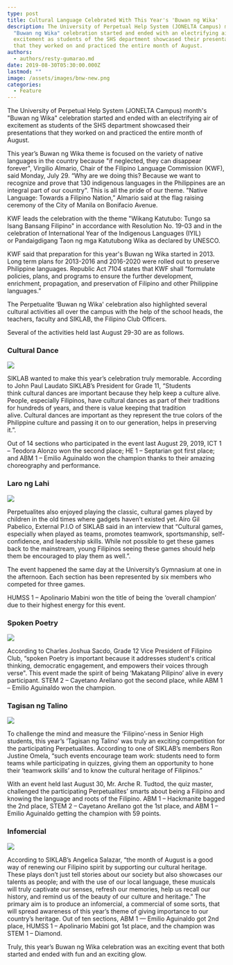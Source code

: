 ```yaml
---
type: post
title: Cultural Language Celebrated With This Year's 'Buwan ng Wika'
description: The University of Perpetual Help System (JONELTA Campus) month's
  "Buwan ng Wika" celebration started and ended with an electrifying air of
  excitement as students of the SHS department showcased their presentations
  that they worked on and practiced the entire month of August.
authors:
  - authors/resty-gumarao.md
date: 2019-08-30T05:30:00.000Z
lastmod: ""
image: /assets/images/bnw-new.png
categories:
  - Feature
---
```

The University of Perpetual Help System (JONELTA Campus) month's "Buwan ng Wika" celebration started and ended with an electrifying air of excitement as students of the SHS department showcased their presentations that they worked on and practiced the entire month of August.

This year’s Buwan ng Wika theme is focused on the variety of native languages in the country ​​because "if neglected, they can disappear forever", Virgilio Almario, Chair of the Filipino Language Commission (KWF), said Monday, July 29. “Why are we doing this? Because we want to recognize and prove that 130 indigenous languages ​​in the Philippines are an integral part of our country". This is all the pride of our theme. "Native Language: Towards a Filipino Nation,” Almario said at the flag raising ceremony of the City of Manila on Bonifacio Avenue. 

KWF leads the celebration with the theme "Wikang Katutubo: Tungo sa Isang Bansang Filipino" in accordance with Resolution No. 19-03 and in the celebration of International Year of the Indigenous Languages (IYIL) or Pandaigdigang Taon ng mga Katutubong Wika as declared by UNESCO. 

KWF said that preparation for this year's Buwan ng Wika started in 2013. Long term plans for 2013-2016 and 2016-2020 were rolled out to preserve Philippine languages. Republic Act 7104 states that KWF shall “formulate policies, plans, and programs to ensure the further development, enrichment, propagation, and preservation of Filipino and other Philippine languages.”

The Perpetualite ‘Buwan ng Wika' celebration also highlighted several cultural activities all over the campus with the help of the school heads, the teachers, faculty and SIKLAB, the Filipino Club Officers.

Several of the activities held last August 29-30 are as follows.

### Cultural Dance

![](/assets/images/bnw-cultural.jpg)

SIKLAB wanted to make this year’s celebration truly memorable. According to John Paul Laudato SIKLAB’s President for Grade 11, “Students think cultural dances are important because they help keep a culture alive. People, especially Filipinos, have cultural dances as part of their traditions for hundreds of years, and there is value keeping that tradition alive. Cultural dances are important as they represent the true colors of the Philippine culture and passing it on to our generation, helps in preserving it.”.

Out of 14 sections who participated in the event last August 29, 2019, ICT 1 – Teodora Alonzo won the second place; HE 1 – Septarian got first place; and ABM 1 – Emilio Aguinaldo won the champion thanks to their amazing choreography and performance.

### Laro ng Lahi

![](/assets/images/bnw-lnh.jpg)

Perpetualites also enjoyed playing the classic, cultural games played by children in the old times where gadgets haven’t existed yet. Airo Gil Pabelico, External P.I.O of SIKLAB said in an interview that “Cultural games, especially when played as teams, promotes teamwork, sportsmanship, self-confidence, and leadership skills. While not possible to get these games back to the mainstream, young Filipinos seeing these games should help them be encouraged to play them as well.”. 

The event happened the same day at the University’s Gymnasium at one in the afternoon. Each section has been represented by six members who competed for three games.

HUMSS 1 – Apolinario Mabini won the title of being the ‘overall champion’ due to their highest energy for this event.

### Spoken Poetry

![](/assets/images/bnw-spoken.jpg)

According to Charles Joshua Sacdo, Grade 12 Vice President of Filipino Club, “spoken Poetry is important because it addresses student's critical thinking, democratic engagement, and empowers their voices through verse". This event made the spirit of being ‘Makatang Pilipino’ alive in every participant. STEM 2 – Cayetano Arellano got the second place, while ABM 1 – Emilio Aguinaldo won the champion.

### Tagisan ng Talino 

![](/assets/images/bnw-tagisan.jpg)

To challenge the mind and measure the ‘Filipino’-ness in Senior High students, this year’s ‘Tagisan ng Talino’ was truly an exciting competition for the participating Perpetualites. According to one of SIKLAB’s members Ron Justine Omela, “such events encourage team work: students need to form teams while participating in quizzes, giving them an opportunity to hone their ‘teamwork skills’ and to know the cultural heritage of Filipinos.”

With an event held last August 30, Mr. Arche R. Tudtod, the quiz master, challenged the participating Perpetualites’ smarts about being a Filipino and knowing the language and roots of the Filipino. ABM 1 – Hackmanite bagged the 2nd place, STEM 2 – Cayetano Arellano got the 1st place, and ABM 1 – Emilio Aguinaldo getting the champion with 59 points.

### Infomercial

![](/assets/images/bnw-info.jpg)

According to SIKLAB’s Angelica Salazar, “the month of August is a good way of renewing our Filipino spirit by supporting our cultural heritage. These plays don’t just tell stories about our society but also showcases our talents as people; and with the use of our local language, these musicals will truly captivate our senses, refresh our memories, help us recall our history, and remind us of the beauty of our culture and heritage.” The primary aim is to produce an infomercial, a commercial of some sorts, that will spread awareness of this year’s theme of giving importance to our country’s heritage. Out of ten sections, ABM 1 — Emilio Aguinaldo got 2nd place, HUMSS 1 – Apolinario Mabini got 1st place, and the champion was STEM 1 – Diamond.

Truly, this year’s Buwan ng Wika celebration was an exciting event that both started and ended with fun and an exciting glow.